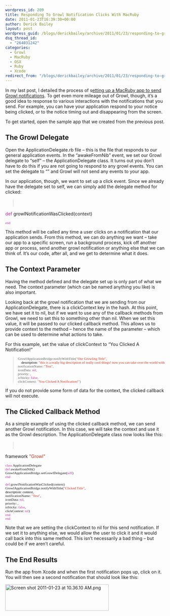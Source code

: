 ```yaml
---
wordpress_id: 209
title: Responding To Growl Notification Clicks With MacRuby
date: 2011-01-23T16:39:30+00:00
author: Derick Bailey
layout: post
wordpress_guid: /blogs/derickbailey/archive/2011/01/23/responding-to-growl-notification-clicks-and-timeouts-with-macruby.aspx
dsq_thread_id:
  - "264031242"
categories:
  - Growl
  - MacRuby
  - OSX
  - Ruby
  - Xcode
redirect_from: "/blogs/derickbailey/archive/2011/01/23/responding-to-growl-notification-clicks-and-timeouts-with-macruby.aspx/"
---
```

In my last post, I detailed the process of s[etting up a MacRuby app to send Growl notifications](http://www.lostechies.com/blogs/derickbailey/archive/2011/01/21/creating-growl-notifications-from-a-macruby-app.aspx). To get even more mileage out of Growl, though, it&#8217;s a good idea to response to various interactions with the notifications that you send. For example, you can have your application respond to your notice being clicked, or to the notice timing out and disappearing from the screen.

To get started, open the sample app that we created from the previous post.

 

## The Growl Delegate

Open the ApplicationDelegate.rb file &#8211; this is the file that responds to our general application events. In the &#8220;awakeFromNib&#8221; event, we set our Growl delegate to &#8220;self&#8221; &#8211; the ApplicationDelegate class. It turns out you don&#8217;t have to do this if you are not going to respond to any growl events. You can set the delegate to &#8220;&#8221; and Growl will not send any events to your app.

In our application, though, we want to set up a click event. Since we already have the delegate set to self, we can simply add the delegate method for clicked:

> <pre><p style="margin: 0.0px 0.0px 0.0px 0.0px;font: 11.0px Menlo">
  <span style="color: #c22a9c">def</span> growlNotificationWasClicked(context)
</p>

<p style="margin: 0.0px 0.0px 0.0px 0.0px;font: 11.0px Menlo">
  <span style="color: #c22a9c">end</span>
</p></pre>

This method will be called any time a user clicks on a notification that our application sends. From this method, we can do anything we want &#8211; take our app to a specific screen, run a background process, kick off another app or process, send another growl notification or anything else that we can think of. It&#8217;s our code, after all, and we get to determine what it does.

 

## The Context Parameter

Having the method defined and the delegate set up is only part of what we need. The context parameter (which can be named anything you like) is also important.

Looking back at the growl notification that we are sending from our ApplicationDelegate, there is a clickContext key in the hash. At this point, we have set it to nil, but if we want to use any of the callback methods from Growl, we need to set this to something other than nil. When we set this value, it will be passed to our clicked callback method. This allows us to provide context to the method &#8211; hence the name of the parameter &#8211; which can be used to determine what actions to take.

For this example, set the value of clickContext to &#8220;You Clicked A Notification!&#8221;

> <pre style="margin: 0px;font: 11px Menlo">GrowlApplicationBridge.notifyWithTitle(<span style="color: #d12e1b">"Our Growling Title"</span>,</pre>
> 
> <pre style="margin: 0px;font: 11px Menlo;color: #d12e1b"><span style="color: #000000">    description: </span>"this is a really big description of really cool things! now you can take over the world with Growl from MacRuby!"<span style="color: #000000">,</span></pre>
> 
> <pre style="margin: 0px;font: 11px Menlo">notificationName: <span style="color: #d12e1b">"Test"</span>,</pre>
> 
> <pre style="margin: 0px;font: 11px Menlo">iconData: <span style="color: #bb2da2">nil</span>,</pre>
> 
> <pre style="margin: 0px;font: 11px Menlo">priority: <span style="color: #252bd8"></span>,</pre>
> 
> <pre style="margin: 0px;font: 11px Menlo">isSticky: <span style="color: #bb2da2">false</span>,</pre>
> 
> <pre style="margin: 0px;font: 11px Menlo">clickContext: <span style="color: #d12e1b">"You Clicked A Notification!"</span>)</pre>

If you do not provide some form of data for the context, the clicked callback will not execute.

 

## The Clicked Callback Method

As a simple example of using the clicked callback method, we can send another Growl notification. In this case, we will take the context and use it as the Growl description. The ApplicationDelegate class now looks like this:

> <pre><p style="margin: 0.0px 0.0px 0.0px 0.0px;font: 11.0px Menlo">
  framework <span style="color: #d12e1b">"Growl"</span>
</p>

<p style="margin: 0.0px 0.0px 0.0px 0.0px;font: 11.0px Menlo">
   
</p>

<p style="margin: 0.0px 0.0px 0.0px 0.0px;font: 11.0px Menlo">
  <span style="color: #bb2da2">class</span> ApplicationDelegate
</p>

<p style="margin: 0.0px 0.0px 0.0px 0.0px;font: 11.0px Menlo">
  <span style="color: #bb2da2">  def</span> awakeFromNib()
</p>

<p style="margin: 0.0px 0.0px 0.0px 0.0px;font: 11.0px Menlo">
  GrowlApplicationBridge.setGrowlDelegate(<span style="color: #bb2da2">self</span>)
</p>

<p style="margin: 0.0px 0.0px 0.0px 0.0px;font: 11.0px Menlo;color: #bb2da2">
  <span style="color: #000000">  </span>end
</p>

<p style="margin: 0.0px 0.0px 0.0px 0.0px;font: 11.0px Menlo">
  <span style="font-family: monospace"><span style="font-size: medium"><span style="font-family: Menlo;font-size: small"><span style="font-size: 11px"><br /></span></span></span></span>
</p>

<p style="margin: 0.0px 0.0px 0.0px 0.0px;font: 11.0px Menlo">
  <span style="color: #bb2da2">  def</span> growlNotificationWasClicked(context)
</p>

<p style="margin: 0.0px 0.0px 0.0px 0.0px;font: 11.0px Menlo">
  <span style="font-family: monospace"><span style="font-size: medium">    </span></span>GrowlApplicationBridge.notifyWithTitle(<span style="color: #d12e1b">"Clicked Title"</span>,
</p>

<p style="margin: 0.0px 0.0px 0.0px 0.0px;font: 11.0px Menlo;color: #d12e1b">
  <span style="color: #000000">      description: context</span><span style="color: #000000">,</span>
</p>

<p style="margin: 0.0px 0.0px 0.0px 0.0px;font: 11.0px Menlo">
  notificationName: <span style="color: #d12e1b">"Test"</span>,
</p>

<p style="margin: 0.0px 0.0px 0.0px 0.0px;font: 11.0px Menlo">
  iconData: <span style="color: #bb2da2">nil</span>,
</p>

<p style="margin: 0.0px 0.0px 0.0px 0.0px;font: 11.0px Menlo">
  priority: <span style="color: #252bd8"></span>,
</p>

<p style="margin: 0.0px 0.0px 0.0px 0.0px;font: 11.0px Menlo">
  isSticky: <span style="color: #bb2da2">false</span>,
</p>

<p style="margin: 0.0px 0.0px 0.0px 0.0px;font: 11.0px Menlo">
  clickContext: <span style="color: #bb2da2">nil</span>)
</p>

<p style="margin: 0.0px 0.0px 0.0px 0.0px;font: 11.0px Menlo;color: #bb2da2">
  <span style="color: #000000">  </span>end
</p>

<p style="margin: 0.0px 0.0px 0.0px 0.0px;font: 11.0px Menlo;color: #bb2da2">
  end
</p></pre>

Note that we are setting the clickContext to nil for this send notification. If we set it to anything else, we would allow the user to click it and it would call back into this same method. This isn&#8217;t necessarily a bad thing &#8211; but could be if we aren&#8217;t careful.

 

## The End Results

Run the app from Xcode and when the first notification pops up, click on it. You will then see a second notification that should look like this:

<img src="http://lostechies.com/derickbailey/files/2011/03/Screen-shot-2011-01-23-at-10.36.10-AM.png" border="0" alt="Screen shot 2011-01-23 at 10.36.10 AM.png" width="327" height="83" />

 